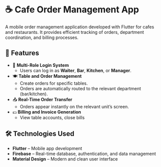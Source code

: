 # ☕ Cafe Order Management App

A mobile order management application developed with Flutter for cafes and restaurants. It provides efficient tracking of orders, department coordination, and billing processes.

## 📱 Features

- 👤 **Multi-Role Login System**  
  - Users can log in as **Waiter**, **Bar**, **Kitchen**, or **Manager**.
- 🍽️ **Table and Order Management**  
  - Create orders for specific tables.
  - Orders are automatically routed to the relevant department (bar/kitchen).
- 📤 **Real-Time Order Transfer**  
  - Orders appear instantly on the relevant unit’s screen.
- 💵 **Billing and Invoice Generation**  
  - View table accounts, close bills

## 🛠️ Technologies Used

- **Flutter** – Mobile app development  
- **Firebase** – Real-time database, authentication, and data management  
- **Material Design** – Modern and clean user interface  


